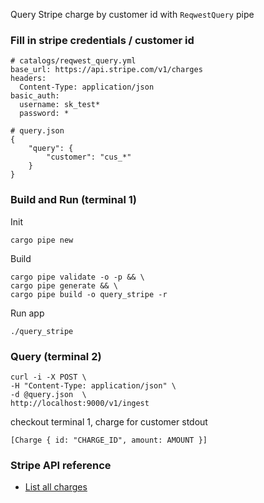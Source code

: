 Query Stripe charge by customer id with `ReqwestQuery` pipe
### Fill in stripe credentials / customer id
```
# catalogs/reqwest_query.yml
base_url: https://api.stripe.com/v1/charges
headers:
  Content-Type: application/json
basic_auth:
  username: sk_test*
  password: *
```
```
# query.json
{
    "query": {
        "customer": "cus_*"
    }
}
```
### Build and Run (terminal 1)
Init
```
cargo pipe new
```
Build
```
cargo pipe validate -o -p && \
cargo pipe generate && \
cargo pipe build -o query_stripe -r
```
Run app
```
./query_stripe
```

### Query (terminal 2)
```
curl -i -X POST \
-H "Content-Type: application/json" \
-d @query.json  \
http://localhost:9000/v1/ingest
```
checkout terminal 1, charge for customer stdout
```
[Charge { id: "CHARGE_ID", amount: AMOUNT }]
```

### Stripe API reference
* [List all charges](https://stripe.com/docs/api/charges/list)
